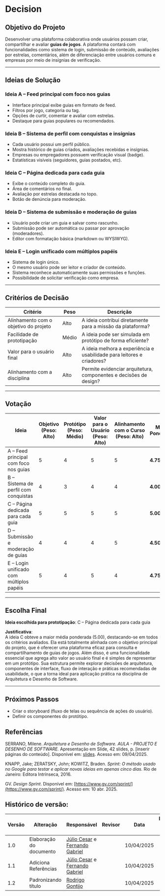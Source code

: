 # Decision

## Objetivo do Projeto

Desenvolver uma plataforma colaborativa onde usuários possam criar, compartilhar e avaliar **guias de jogos**. A plataforma contará com funcionalidades como sistema de login, submissão de conteúdo, avaliações por estrelas, comentários, além de diferenciação entre usuários comuns e empresas por meio de insígnias de verificação.

---

## Ideias de Solução

### Ideia A – Feed principal com foco nos guias
- Interface principal exibe guias em formato de feed.
- Filtros por jogo, categoria ou tag.
- Opções de curtir, comentar e avaliar com estrelas.
- Destaque para guias populares ou recomendados.

### Ideia B – Sistema de perfil com conquistas e insígnias
- Cada usuário possui um perfil público.
- Mostra histórico de guias criados, avaliações recebidas e insígnias.
- Empresas ou empregadores possuem verificação visual (badge).
- Estatísticas visíveis (seguidores, guias postados, etc).

### Ideia C – Página dedicada para cada guia
- Exibe o conteúdo completo do guia.
- Área de comentários no final.
- Avaliação por estrelas destacada no topo.
- Botão de denúncia para moderação.

### Ideia D – Sistema de submissão e moderação de guias
- Usuário pode criar um guia e salvar como rascunho.
- Submissão pode ser automática ou passar por aprovação (moderadores).
- Editor com formatação básica (markdown ou WYSIWYG).

### Ideia E – Login unificado com múltiplos papéis
- Sistema de login único.
- O mesmo usuário pode ser leitor e criador de conteúdo.
- Sistema reconhece automaticamente suas permissões e funções.
- Possibilidade de solicitar verificação como empresa.

---

## Critérios de Decisão

| Critério                              | Peso | Descrição                                                                 |
|---------------------------------------|------|---------------------------------------------------------------------------|
| Alinhamento com o objetivo do projeto | Alto | A ideia contribui diretamente para a missão da plataforma?                |
| Facilidade de prototipação            | Médio| A ideia pode ser simulada em protótipo de forma eficiente?                |
| Valor para o usuário final            | Alto | A ideia melhora a experiência e usabilidade para leitores e criadores?   |
| Alinhamento com a disciplina          | Alto | Permite evidenciar arquitetura, componentes e decisões de design?        |

---

## Votação

| Ideia  | Objetivo (Peso: Alto) | Protótipo (Peso: Médio) | Valor para o Usuário (Peso: Alto) | Alinhamento com o Curso (Peso: Alto) | Média Ponderada |
|--------|------------------------|--------------------------|------------------------------------|----------------------------------------|------------------|
| A – Feed principal com foco nos guias | 5 | 4 | 5 | 5 | **4.75** |
| B – Sistema de perfil com conquistas  | 4 | 3 | 4 | 4 | **4.00** |
| C – Página dedicada para cada guia    | 5 | 5 | 5 | 5 | **5.00** |
| D – Submissão e moderação de guias    | 4 | 4 | 4 | 5 | **4.50** |
| E – Login unificado com múltiplos papéis | 5 | 4 | 5 | 4 | **4.75** |



---

## Escolha Final

**Ideia escolhida para prototipação**: C – Página dedicada para cada guia  

**Justificativa**:  
A ideia C obteve a maior média ponderada (5.00), destacando-se em todos os critérios avaliados. Ela está totalmente alinhada com o objetivo principal do projeto, que é oferecer uma plataforma eficaz para consulta e compartilhamento de guias de jogos. Além disso, é uma funcionalidade essencial que agrega alto valor ao usuário final e é simples de representar em um protótipo. Sua estrutura permite explorar decisões de arquitetura, componentes de interface, fluxo de interação e práticas recomendadas de usabilidade, o que a torna ideal para aplicação prática na disciplina de Arquitetura e Desenho de Software.


---

## Próximos Passos

- Criar o storyboard (fluxo de telas ou sequência de ações do usuário).
- Definir os componentes do protótipo.

## Referências

SERRANO, Milene. *Arquitetura e Desenho de Software. AULA - PROJETO E DESENHO DE SOFTWARE.* Apresentação em Slide, 42 slides, p. [inserir páginas do conteúdo]. Disponível em: [slides](https://aprender3.unb.br/pluginfile.php/3070928/mod_page/content/5/Arquitetura%20e%20Desenho%20de%20software%20-%20Aula%20Projeto-DSW%20-%20Profa.%20Milene.pdf). Acesso em: 09/04/2025.

KNAPP, Jake; ZERATSKY, John; KOWITZ, Braden. *Sprint: O método usado no Google para testar e aplicar novas ideias em apenas cinco dias.* Rio de Janeiro: Editora Intrínseca, 2016.

GV. *Design Sprint*. Disponível em: [https://www.gv.com/sprint/](https://www.gv.com/sprint/). Acesso em: 10 abr. 2025.


## Histórico de versão:

| Versão | Alteração                  | Responsável     | Revisor | Data       | Detalhes da Revisão |
| -      | -                          | -               | -       | -          | -                   |
| 1.0    | Elaboração do documento | [Júlio Cesar](https://github.com/Julio1099) e [Fernando Gabriel](https://github.com/show-dawn)| | 10/04/2025 | |
| 1.1    | Adiciona Referências | [Júlio Cesar](https://github.com/Julio1099) e [Fernando Gabriel](https://github.com/show-dawn)| | 10/04/2025 | |
| 1.2    | Padronizando título | [Rodrigo Gontijo](https://github.com/rodrigogontijoo)| | 10/04/2025 | |